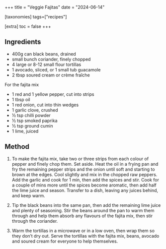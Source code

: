 +++
title = "Veggie Fajitas"
date = "2024-06-14"

[taxonomies]
tags=["recipes"]

[extra]
toc = false
+++

## Ingredients

- 400g can black beans, drained
- small bunch coriander, finely chopped
- 4 large or 8-12 small flour tortillas
- 1 avocado, sliced, or 1 small tub guacamole
- 2 tbsp soured cream or crème fraîche

For the fajita mix
- 1 red and 1 yellow pepper, cut into strips
- 1 tbsp oil
- 1 red onion, cut into thin wedges
- 1 garlic clove, crushed
- ½ tsp chilli powder
- ½ tsp smoked paprika
- ½ tsp ground cumin
- 1 lime, juiced

## Method

1. To make the fajita mix, take two or three strips from each colour of pepper and finely chop them. Set aside. Heat the oil in a frying pan and fry the remaining pepper strips and the onion until soft and starting to brown at the edges. Cool slightly and mix in the chopped raw peppers. Add the garlic and cook for 1 min, then add the spices and stir. Cook for a couple of mins more until the spices become aromatic, then add half the lime juice and season. Transfer to a dish, leaving any juices behind, and keep warm.

2. Tip the black beans into the same pan, then add the remaining lime juice and plenty of seasoning. Stir the beans around the pan to warm them through and help them absorb any flavours of the fajita mix, then stir through the coriander.

3. Warm the tortillas in a microwave or in a low oven, then wrap them so they don’t dry out. Serve the tortillas with the fajita mix, beans, avocado and soured cream for everyone to help themselves.